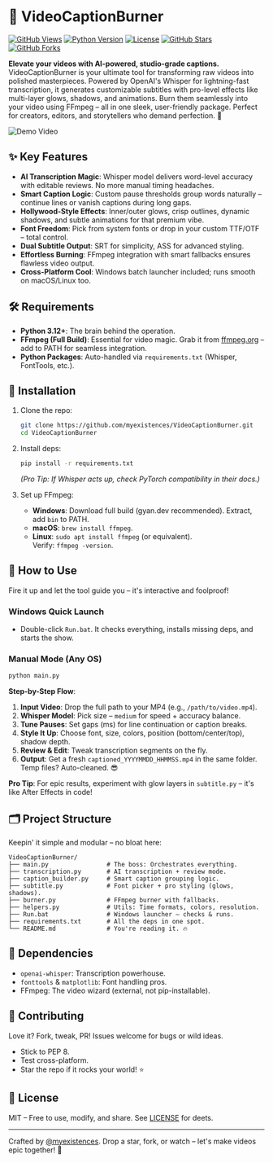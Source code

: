 
# 🎥 VideoCaptionBurner

[![GitHub Views](https://komarev.com/ghpvc/?username=myexistences&repo=VideoCaptionBurner&color=blueviolet&style=flat&label=Views)](https://github.com/myexistences/VideoCaptionBurner)
[![Python Version](https://img.shields.io/badge/python-3.12+-blue.svg)](https://www.python.org/downloads/)
[![License](https://img.shields.io/badge/license-MIT-green.svg)](LICENSE)
[![GitHub Stars](https://img.shields.io/github/stars/myexistences/VideoCaptionBurner?style=social)](https://github.com/myexistences/VideoCaptionBurner/stargazers)
[![GitHub Forks](https://img.shields.io/github/forks/myexistences/VideoCaptionBurner?style=social)](https://github.com/myexistences/VideoCaptionBurner/network/members)

**Elevate your videos with AI-powered, studio-grade captions.**  
VideoCaptionBurner is your ultimate tool for transforming raw videos into polished masterpieces. Powered by OpenAI's Whisper for lightning-fast transcription, it generates customizable subtitles with pro-level effects like multi-layer glows, shadows, and animations. Burn them seamlessly into your video using FFmpeg – all in one sleek, user-friendly package. Perfect for creators, editors, and storytellers who demand perfection. 🚀

![Demo Video](https://LetMeMakeOne)  

## ✨ Key Features
- **AI Transcription Magic**: Whisper model delivers word-level accuracy with editable reviews. No more manual timing headaches.
- **Smart Caption Logic**: Custom pause thresholds group words naturally – continue lines or vanish captions during long gaps.
- **Hollywood-Style Effects**: Inner/outer glows, crisp outlines, dynamic shadows, and subtle animations for that premium vibe.
- **Font Freedom**: Pick from system fonts or drop in your custom TTF/OTF – total control.
- **Dual Subtitle Output**: SRT for simplicity, ASS for advanced styling.
- **Effortless Burning**: FFmpeg integration with smart fallbacks ensures flawless video output.
- **Cross-Platform Cool**: Windows batch launcher included; runs smooth on macOS/Linux too.

## 🛠 Requirements
- **Python 3.12+**: The brain behind the operation.
- **FFmpeg (Full Build)**: Essential for video magic. Grab it from [ffmpeg.org](https://ffmpeg.org/download.html) – add to PATH for seamless integration.
- **Python Packages**: Auto-handled via `requirements.txt` (Whisper, FontTools, etc.).

## 🚀 Installation
1. Clone the repo:  
   ```bash
   git clone https://github.com/myexistences/VideoCaptionBurner.git
   cd VideoCaptionBurner
   ```

2. Install deps:  
   ```bash
   pip install -r requirements.txt
   ```
   *(Pro Tip: If Whisper acts up, check PyTorch compatibility in their docs.)*

3. Set up FFmpeg:  
   - **Windows**: Download full build (gyan.dev recommended). Extract, add `bin` to PATH.  
   - **macOS**: `brew install ffmpeg`.  
   - **Linux**: `sudo apt install ffmpeg` (or equivalent).  
   Verify: `ffmpeg -version`.

## 📖 How to Use
Fire it up and let the tool guide you – it's interactive and foolproof!

### Windows Quick Launch
- Double-click `Run.bat`. It checks everything, installs missing deps, and starts the show.

### Manual Mode (Any OS)
```bash
python main.py
```

**Step-by-Step Flow**:
1. **Input Video**: Drop the full path to your MP4 (e.g., `/path/to/video.mp4`).
2. **Whisper Model**: Pick size – `medium` for speed + accuracy balance.
3. **Tune Pauses**: Set gaps (ms) for line continuation or caption breaks.
4. **Style It Up**: Choose font, size, colors, position (bottom/center/top), shadow depth.
5. **Review & Edit**: Tweak transcription segments on the fly.
6. **Output**: Get a fresh `captioned_YYYYMMDD_HHMMSS.mp4` in the same folder. Temp files? Auto-cleaned. 😎

**Pro Tip**: For epic results, experiment with glow layers in `subtitle.py` – it's like After Effects in code!

## 🗂 Project Structure
Keepin' it simple and modular – no bloat here:

```
VideoCaptionBurner/
├── main.py                # The boss: Orchestrates everything.
├── transcription.py       # AI transcription + review mode.
├── caption_builder.py     # Smart caption grouping logic.
├── subtitle.py            # Font picker + pro styling (glows, shadows).
├── burner.py              # FFmpeg burner with fallbacks.
├── helpers.py             # Utils: Time formats, colors, resolution.
├── Run.bat                # Windows launcher – checks & runs.
├── requirements.txt       # All the deps in one spot.
└── README.md              # You're reading it. 🔥
```

## 🔗 Dependencies
- `openai-whisper`: Transcription powerhouse.
- `fonttools` & `matplotlib`: Font handling pros.
- FFmpeg: The video wizard (external, not pip-installable).

## 🤝 Contributing
Love it? Fork, tweak, PR! Issues welcome for bugs or wild ideas.  
- Stick to PEP 8.
- Test cross-platform.
- Star the repo if it rocks your world! ⭐

## 📄 License
MIT – Free to use, modify, and share. See [LICENSE](LICENSE) for deets.

---

Crafted by [@myexistences](https://github.com/myexistences). Drop a star, fork, or watch – let's make videos epic together! 🌟
```
